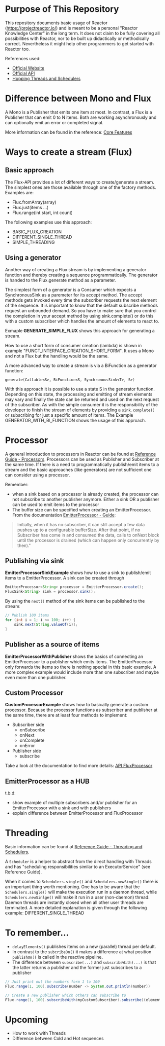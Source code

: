 # Purpose of This Repository
This repository documents basic usage of Reactor (https://projectreactor.io/) and is meant to be a personal "Reactor Knowledge Center" in the long term. It does not claim to be fully covering all possibilities with Reactor, nor to be built up didactically or methodically correct. Nevertheless it might help other programmers to get started with Reactor too. 

References used:
* [Official Website](https://projectreactor.io/)
* [Official API](https://projectreactor.io/docs/core/release/api)
* [Hopping Threads and Schedulers](https://spring.io/blog/2019/12/13/flight-of-the-flux-3-hopping-threads-and-schedulers)

# Difference between Mono and Flux

A Mono is a Publisher that emits one item at most. In contrast, a Flux is a Publisher that can emit 0 to N items. Both are working asynchronously and can optionally emit an error or completed signal.

More information can be found in the reference: 
[Core Features](https://projectreactor.io/docs/core/release/reference/#core-features)

# Ways to create a stream (Flux)

## Basic approach

The Flux-API provides a lot of different ways to create/generate a stream. The simplest ones are those available through one of the factory methods. Examples are:
* Flux.fromArray(array)
* Flux.just(items ...)
* Flux.range(int start, int count)

The following examples use this approach:
* BASIC_FLUX_CREATION
* DIFFERENT_SINGLE_THREAD
* SIMPLE_THREADING

## Using a generator

Another way of creating a Flux stream is by implementing a generator function and thereby creating a sequence programmatically. The generator is handed to the Flux.generate method as a parameter.

The simplest form of a generator is a Consumer which expects a SynchronousSink<T> as a paremeter for its accept method. The accept methods gets invoked every time the subscriber requests the next element of the sequence. It is important to know that the default subscribe methods request an unbounded demand. So you have to make sure that you control the completion in your accept method by using sink.complete() or do this with a custom subscriber which handles the amount of elements to react to.

Exmaple **GENERATE_SIMPLE_FLUX** shows this approach for generating a stream.

How to use a short form of consumer creation (lambda) is shown in example "FUNCT_INTERFACE_CREATION_SHORT_FORM". It uses a Mono and not a Flux but the handling would be the same.

A more advanced way to create a stream is via a BiFunction as a generator function:

`generate(Callable<S>, BiFunction<S, SynchronousSink<T>, S>) `

With this approach it is possible to use a state S in the generator function. Depending on this state, the processing and emitting of stream elements may vary and finally the state can be returned and used on the next request of the subscriber. As with the simple consumer it is the responsibility of the developer to finish the stream of elements by providing a `sink.complete()` or subscribing for just a specific amount of items.
The Example GENERATOR_WITH_BI_FUNCTION shows the usage of this approach.

# Processor
A general introduction to processors in Reactor can be found at [Reference Guide - Processors](https://projectreactor.io/docs/core/release/reference/#processors).
Processors can be used as Publisher and Subscriber at the same time. If there is a need to programmatically publish/emit items to a stream and the basic approaches (like generators) are not sufficient one can consider using a processor. 

Remember:
* when a sink based on a processor is already created, the processor can not subscribe to another publisher anymore. Either a sink OR a publisher can be used to emit items to the processor
* The buffer size can be specified when creating an EmitterProcessor. From the documentation [EmitterProcessor - Guide](https://projectreactor.io/docs/core/release/reference/#_emitter_processor): 
> Initially, when it has no subscriber, it can still accept a few data pushes up to a configurable bufferSize. After that point, if no Subscriber has come in and consumed the data, calls to onNext block until the processor is drained (which can happen only concurrently by then)."

## Publishing via sink
**EmitterProcessorSinkExample** shows how to use a sink to publish/emit items to a EmitterProcessor. A sink can be created through

```java
EmitterProcessor<String> processor = EmitterProcessor.create();
FluxSink<String> sink = processor.sink();
```
By using the `next()` method of the sink items can be published to the stream:

```java
// Publish 100 items
for (int i = 1; i <= 100; i++) {
    sink.next(String.valueOf(i));
}
```

## Publisher as a source of items

**EmitterProcessorWithPublisher** shows the basics of connecting an EmitterProcessor to a publisher which emits items. The EmitterProcessor only forwards the items so there is nothing special in this basic example. A more complex example would include more than one subscriber and maybe even more than one publisher. 

## Custom Processor

**CustomProcessorExample** shows how to basically generate a custom processor. Because the processor functions as subscriber and publisher at the same time, there are at least four methods to implement:
* Subscriber side
  * onSubscribe
  * onNext
  * onComplete
  * onError
* Publisher side
  * subscribe
  
Take a look at the documentation to find more details: [API FluxProcessor](https://projectreactor.io/docs/core/snapshot/api/reactor/core/publisher/FluxProcessor.html)

## EmitterProcessor as a HUB


t.b.d: 
* show example of multiple subscribers and/or publisher for an EmitterProcessor with a sink and with publishers
* explain difference between EmitterProcessor and FluxProcessor

# Threading
Basic information can be found at [Reference Guide - Threading and Schedulers](https://projectreactor.io/docs/core/release/reference/#schedulers). 

A `Scheduler` is a helper to abstract from the direct handling with Threads and has "scheduling responsibilities similar to an ExecutorService" (see Reference Guide).

When it comes to `Schedulers.single()` and `Schedulers.newSingle()` there is an important thing worth mentioning. One has to be aware that the `Schedulers.single()` will make the execution run in a daemon thread, while `Schedulers.newSinlge()` will make it run in a user (non-daemon) thread. Daemon threads are instantly closed when all other user threads are terminated. A more detailed explanation is given through the following example: DIFFERENT_SINGLE_THREAD

# To remember...
* `delayElements()` publishes items on a new (parallel) thread per default. 
* In contrast to the `subcribeOn()` it makes a difference at what position `publishOn()` is called in the reactive pipeline.
* The difference between `subscribe(...)` and  `subscribeWith(...)` is that the latter returns a publisher and the former just subscribes to a publisher

```Java
// Just print out the numbers form 1 to 100
Flux.range(1, 100).subscribe(number -> System.out.println(number))

// Create a new publisher which others can subscribe to
Flux.range(1, 100).subscribeWith(myCustomSubscriber).subscribe((element) -> System.out.println(element));
``` 


# Upcoming
* How to work with Threads
* Difference between Cold and Hot sequences
